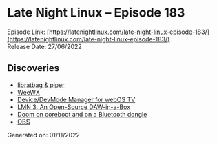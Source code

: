 # Late Night Linux – Episode 183
Episode Link: [https://latenightlinux.com/late-night-linux-episode-183/](https://latenightlinux.com/late-night-linux-episode-183/)  
Release Date: 27/06/2022
## Discoveries
* [libratbag & piper](https://github.com/libratbag/libratbag)
* [WeeWX](https://www.weewx.com/)
* [Device/DevMode Manager for webOS TV](https://github.com/webosbrew/dev-manager-desktop)
* [LMN 3: An Open-Source DAW-in-a-Box](https://youtu.be/h5UmPTttN1s)
* [Doom on coreboot and on a Bluetooth dongle](https://www.phoronix.com/scan.php?page=news_item&px=Coreboot-4.17)
* [OBS](https://obsproject.com/)

Generated on: 01/11/2022